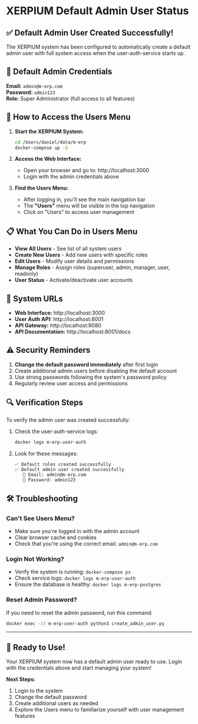 # XERPIUM Default Admin User Status

## ✅ Default Admin User Created Successfully!

The XERPIUM system has been configured to automatically create a default admin user with full system access when the user-auth-service starts up.

## 🔐 Default Admin Credentials

**Email:** `admin@m-erp.com`  
**Password:** `admin123`  
**Role:** Super Administrator (full access to all features)

## 🎯 How to Access the Users Menu

1. **Start the XERPIUM System:**
   ```bash
   cd /Users/daniel/data/m-erp
   docker-compose up -d
   ```

2. **Access the Web Interface:**
   - Open your browser and go to: http://localhost:3000
   - Login with the admin credentials above

3. **Find the Users Menu:**
   - After logging in, you'll see the main navigation bar
   - The **"Users"** menu will be visible in the top navigation
   - Click on "Users" to access user management

## 📋 What You Can Do in Users Menu

- **View All Users** - See list of all system users
- **Create New Users** - Add new users with specific roles
- **Edit Users** - Modify user details and permissions  
- **Manage Roles** - Assign roles (superuser, admin, manager, user, readonly)
- **User Status** - Activate/deactivate user accounts

## 🚀 System URLs

- **Web Interface:** http://localhost:3000
- **User Auth API:** http://localhost:8001
- **API Gateway:** http://localhost:9080
- **API Documentation:** http://localhost:8001/docs

## ⚠️ Security Reminders

1. **Change the default password immediately** after first login
2. Create additional admin users before disabling the default account
3. Use strong passwords following the system's password policy
4. Regularly review user access and permissions

## 🔍 Verification Steps

To verify the admin user was created successfully:

1. Check the user-auth-service logs:
   ```bash
   docker logs m-erp-user-auth
   ```
   
2. Look for these messages:
   ```
   ✅ Default roles created successfully
   ✅ Default admin user created successfully
      📧 Email: admin@m-erp.com
      🔑 Password: admin123
   ```

## 🛠️ Troubleshooting

### Can't See Users Menu?
- Make sure you're logged in with the admin account
- Clear browser cache and cookies
- Check that you're using the correct email: `admin@m-erp.com`

### Login Not Working?
- Verify the system is running: `docker-compose ps`
- Check service logs: `docker logs m-erp-user-auth`
- Ensure the database is healthy: `docker logs m-erp-postgres`

### Reset Admin Password?
If you need to reset the admin password, run this command:
```bash
docker exec -it m-erp-user-auth python3 create_admin_user.py
```

---

## 🎉 Ready to Use!

Your XERPIUM system now has a default admin user ready to use. Login with the credentials above and start managing your system!

**Next Steps:**
1. Login to the system
2. Change the default password
3. Create additional users as needed
4. Explore the Users menu to familiarize yourself with user management features